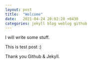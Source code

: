 ```yaml
---
layout: post
title:  "Welcome"
date:   2021-04-24 20:02:28 +0430
categories: jekyll blog weblog github
---
```


I will write some stuff.

This is test post :)

Thank you Github & Jekyll.
